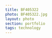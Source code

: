 ```yaml
--- 
title: BF405322 
photo: BF405322.jpg 
layout: photo 
section: portfolio 
tags: technology 
---  
```

  
